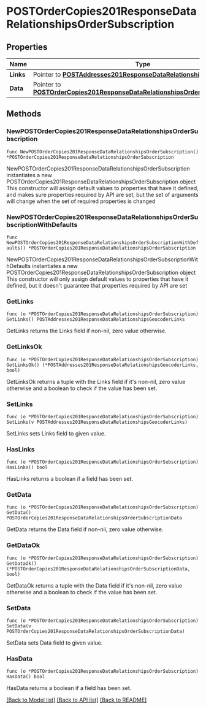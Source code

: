 # POSTOrderCopies201ResponseDataRelationshipsOrderSubscription

## Properties

Name | Type | Description | Notes
------------ | ------------- | ------------- | -------------
**Links** | Pointer to [**POSTAddresses201ResponseDataRelationshipsGeocoderLinks**](POSTAddresses201ResponseDataRelationshipsGeocoderLinks.md) |  | [optional] 
**Data** | Pointer to [**POSTOrderCopies201ResponseDataRelationshipsOrderSubscriptionData**](POSTOrderCopies201ResponseDataRelationshipsOrderSubscriptionData.md) |  | [optional] 

## Methods

### NewPOSTOrderCopies201ResponseDataRelationshipsOrderSubscription

`func NewPOSTOrderCopies201ResponseDataRelationshipsOrderSubscription() *POSTOrderCopies201ResponseDataRelationshipsOrderSubscription`

NewPOSTOrderCopies201ResponseDataRelationshipsOrderSubscription instantiates a new POSTOrderCopies201ResponseDataRelationshipsOrderSubscription object
This constructor will assign default values to properties that have it defined,
and makes sure properties required by API are set, but the set of arguments
will change when the set of required properties is changed

### NewPOSTOrderCopies201ResponseDataRelationshipsOrderSubscriptionWithDefaults

`func NewPOSTOrderCopies201ResponseDataRelationshipsOrderSubscriptionWithDefaults() *POSTOrderCopies201ResponseDataRelationshipsOrderSubscription`

NewPOSTOrderCopies201ResponseDataRelationshipsOrderSubscriptionWithDefaults instantiates a new POSTOrderCopies201ResponseDataRelationshipsOrderSubscription object
This constructor will only assign default values to properties that have it defined,
but it doesn't guarantee that properties required by API are set

### GetLinks

`func (o *POSTOrderCopies201ResponseDataRelationshipsOrderSubscription) GetLinks() POSTAddresses201ResponseDataRelationshipsGeocoderLinks`

GetLinks returns the Links field if non-nil, zero value otherwise.

### GetLinksOk

`func (o *POSTOrderCopies201ResponseDataRelationshipsOrderSubscription) GetLinksOk() (*POSTAddresses201ResponseDataRelationshipsGeocoderLinks, bool)`

GetLinksOk returns a tuple with the Links field if it's non-nil, zero value otherwise
and a boolean to check if the value has been set.

### SetLinks

`func (o *POSTOrderCopies201ResponseDataRelationshipsOrderSubscription) SetLinks(v POSTAddresses201ResponseDataRelationshipsGeocoderLinks)`

SetLinks sets Links field to given value.

### HasLinks

`func (o *POSTOrderCopies201ResponseDataRelationshipsOrderSubscription) HasLinks() bool`

HasLinks returns a boolean if a field has been set.

### GetData

`func (o *POSTOrderCopies201ResponseDataRelationshipsOrderSubscription) GetData() POSTOrderCopies201ResponseDataRelationshipsOrderSubscriptionData`

GetData returns the Data field if non-nil, zero value otherwise.

### GetDataOk

`func (o *POSTOrderCopies201ResponseDataRelationshipsOrderSubscription) GetDataOk() (*POSTOrderCopies201ResponseDataRelationshipsOrderSubscriptionData, bool)`

GetDataOk returns a tuple with the Data field if it's non-nil, zero value otherwise
and a boolean to check if the value has been set.

### SetData

`func (o *POSTOrderCopies201ResponseDataRelationshipsOrderSubscription) SetData(v POSTOrderCopies201ResponseDataRelationshipsOrderSubscriptionData)`

SetData sets Data field to given value.

### HasData

`func (o *POSTOrderCopies201ResponseDataRelationshipsOrderSubscription) HasData() bool`

HasData returns a boolean if a field has been set.


[[Back to Model list]](../README.md#documentation-for-models) [[Back to API list]](../README.md#documentation-for-api-endpoints) [[Back to README]](../README.md)


